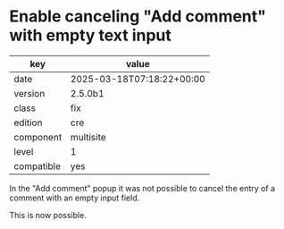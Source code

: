 [//]: # (werk v2)
# Enable canceling "Add comment" with empty text input

key        | value
---------- | ---
date       | 2025-03-18T07:18:22+00:00
version    | 2.5.0b1
class      | fix
edition    | cre
component  | multisite
level      | 1
compatible | yes

In the "Add comment" popup it was not possible to cancel the entry of a comment with an empty input field.

This is now possible.
